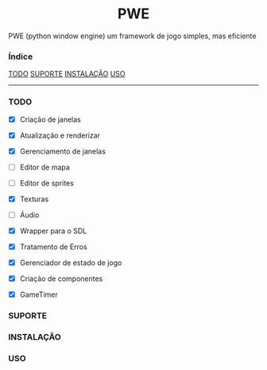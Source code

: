 <h1 style="text-align: center;">PWE</h1>

PWE (python window engine) um framework de jogo simples, mas eficiente

### Índice
[TODO](#todo) [SUPORTE](#suporte) [INSTALAÇÃO](#instalação)  [USO](#uso)

---

### TODO
- [x] Criação de janelas
- [x] Atualização e renderizar
- [x] Gerenciamento de janelas
- [ ] Editor de mapa
- [ ] Editor de sprites
- [x] Texturas
- [ ] Áudio
- [x] Wrapper para o SDL
- [x] Tratamento de Erros
- [x] Gerenciador de estado de jogo  
- [x] Criação de componentes
- [x] GameTimer 



### SUPORTE



### INSTALAÇÃO



### USO
